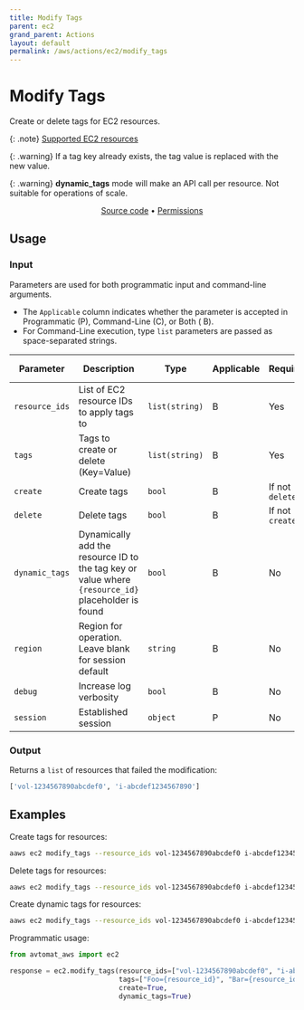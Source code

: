 ```yaml
---
title: Modify Tags
parent: ec2
grand_parent: Actions
layout: default
permalink: /aws/actions/ec2/modify_tags
---
```


# Modify Tags

Create or delete tags for EC2 resources.<br/>

{: .note}
<a href="https://docs.aws.amazon.com/AWSEC2/latest/UserGuide/Using_Tags.html#tag-resources" target="_blank">Supported
EC2 resources</a>

{: .warning}
If a tag key already exists, the tag value is replaced with the new value.

{: .warning}
**dynamic_tags** mode will make an API call per resource. Not suitable for operations of scale.

<p align="center">
   <a href="https://github.com/avtomat-hub/avtomat-aws/tree/main/avtomat_aws/ec2/modify_tags.py">Source code</a> •
   <a href="/aws/permissions/ec2/modify_tags">Permissions</a>
</p>

## Usage

### Input

Parameters are used for both programmatic input and command-line arguments.<br/>

- The `Applicable` column indicates whether the parameter is accepted in Programmatic (P), Command-Line (C), or Both (
  B).<br/>
- For Command-Line execution, type `list` parameters are passed as space-separated strings.

| Parameter      | Description                                                                                        | Type           | Applicable | Required        | Default Value   |
|----------------|----------------------------------------------------------------------------------------------------|----------------|------------|-----------------|-----------------|
| `resource_ids` | List of EC2 resource IDs to apply tags to                                                          | `list(string)` | B          | Yes             | None            |
| `tags`         | Tags to create or delete (Key=Value)                                                               | `list(string)` | B          | Yes             | None            |
| `create`       | Create tags                                                                                        | `bool`         | B          | If not `delete` | False           |
| `delete`       | Delete tags                                                                                        | `bool`         | B          | If not `create` | False           |
| `dynamic_tags` | Dynamically add the resource ID to the tag key or value where `{resource_id}` placeholder is found | `bool`         | B          | No              | False           |
| `region`       | Region for operation. Leave blank for session default                                              | `string`       | B          | No              | Session Default |
| `debug`        | Increase log verbosity                                                                             | `bool`         | B          | No              | False           |
| `session`      | Established session                                                                                | `object`       | P          | No              | None            |                           |

### Output

Returns a `list` of resources that failed the modification:

```python
['vol-1234567890abcdef0', 'i-abcdef1234567890']
```

## Examples

Create tags for resources:

```bash
aaws ec2 modify_tags --resource_ids vol-1234567890abcdef0 i-abcdef1234567890 --tags Name=example "Owner=Foo + Bar" --create
```

Delete tags for resources:

```bash
aaws ec2 modify_tags --resource_ids vol-1234567890abcdef0 i-abcdef1234567890 --tags Name Owner --delete
```

Create dynamic tags for resources:

```bash
aaws ec2 modify_tags --resource_ids vol-1234567890abcdef0 i-abcdef1234567890 --tags Foo={resource_id} "Bar={resource_id}-foo" --create --dynamic_tags
```

Programmatic usage:

```python
from avtomat_aws import ec2

response = ec2.modify_tags(resource_ids=["vol-1234567890abcdef0", "i-abcdef1234567890"],
                           tags=["Foo={resource_id}", "Bar={resource_id}-foo"],
                           create=True,
                           dynamic_tags=True)
```
